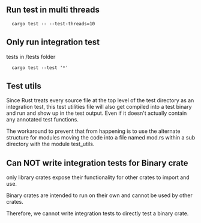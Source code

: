 

## Run test in multi threads
```
  cargo test -- --test-threads=10
```


## Only run integration test
tests in /tests folder
```
  cargo test --test '*'
```

## Test utils
 Since Rust treats every source file at the top level of the test directory as an integration test, this test utilities file will also get compiled into a test binary and run and show up in the test output. Even if it doesn't actually contain any annotated test functions. 
 
 
 The workaround to prevent that from happening is to use the alternate structure for modules moving the code into a file named mod.rs within a sub directory with the module test_utils. 
  
 ## Can NOT write integration tests for Binary crate
only library crates expose their functionality for other crates to import and use. 

Binary crates are intended to run on their own and cannot be used by other crates. 

Therefore, we cannot write integration tests to directly test a binary crate. 

